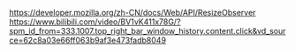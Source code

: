 https://developer.mozilla.org/zh-CN/docs/Web/API/ResizeObserver
https://www.bilibili.com/video/BV1vK411x78G/?spm_id_from=333.1007.top_right_bar_window_history.content.click&vd_source=62c8a03e66ff063b9af3e473fadb8049
